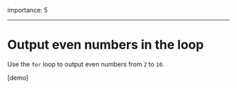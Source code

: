 importance: 5

---

# Output even numbers in the loop

Use the `for` loop to output even numbers from `2` to `10`.

\[demo\]
